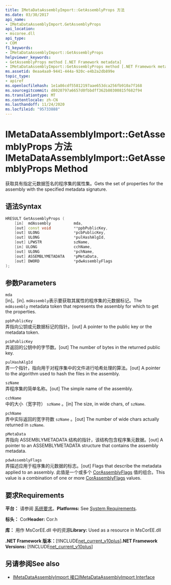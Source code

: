 ```yaml
---
title: IMetaDataAssemblyImport::GetAssemblyProps 方法
ms.date: 03/30/2017
api_name:
- IMetaDataAssemblyImport.GetAssemblyProps
api_location:
- mscoree.dll
api_type:
- COM
f1_keywords:
- IMetaDataAssemblyImport::GetAssemblyProps
helpviewer_keywords:
- GetAssemblyProps method [.NET Framework metadata]
- IMetaDataAssemblyImport::GetAssemblyProps method [.NET Framework metadata]
ms.assetid: 0eaa4aa9-9441-444a-920c-e4b2a2db899e
topic_type:
- apiref
ms.openlocfilehash: 1e1a86cdf55812197aae653dca256fb910a7f168
ms.sourcegitcommit: d8020797a6657d0fbbdff362b80300815f682f94
ms.translationtype: MT
ms.contentlocale: zh-CN
ms.lasthandoff: 11/24/2020
ms.locfileid: "95733888"
---
```

# <a name="imetadataassemblyimportgetassemblyprops-method"></a><span data-ttu-id="e4d8b-102">IMetaDataAssemblyImport::GetAssemblyProps 方法</span><span class="sxs-lookup"><span data-stu-id="e4d8b-102">IMetaDataAssemblyImport::GetAssemblyProps Method</span></span>

<span data-ttu-id="e4d8b-103">获取具有指定元数据签名的程序集的属性集。</span><span class="sxs-lookup"><span data-stu-id="e4d8b-103">Gets the set of properties for the assembly with the specified metadata signature.</span></span>  
  
## <a name="syntax"></a><span data-ttu-id="e4d8b-104">语法</span><span class="sxs-lookup"><span data-stu-id="e4d8b-104">Syntax</span></span>  
  
```cpp  
HRESULT GetAssemblyProps (  
    [in]  mdAssembly          mda,  
    [out] const void          **ppbPublicKey,
    [out] ULONG               *pcbPublicKey,  
    [out] ULONG               *pulHashAlgId,  
    [out] LPWSTR              szName,  
    [in] ULONG                cchName,  
    [out] ULONG               *pchName,  
    [out] ASSEMBLYMETADATA    *pMetaData,  
    [out] DWORD               *pdwAssemblyFlags  
);  
```  
  
## <a name="parameters"></a><span data-ttu-id="e4d8b-105">参数</span><span class="sxs-lookup"><span data-stu-id="e4d8b-105">Parameters</span></span>  

 `mda`  
 <span data-ttu-id="e4d8b-106">[in]。</span><span class="sxs-lookup"><span data-stu-id="e4d8b-106">[in].</span></span> <span data-ttu-id="e4d8b-107">`mdAssembly`表示要获取其属性的程序集的元数据标记。</span><span class="sxs-lookup"><span data-stu-id="e4d8b-107">The `mdAssembly` metadata token that represents the assembly for which to get the properties.</span></span>  
  
 `ppbPublicKey`  
 <span data-ttu-id="e4d8b-108">弄指向公钥或元数据标记的指针。</span><span class="sxs-lookup"><span data-stu-id="e4d8b-108">[out] A pointer to the public key or the metadata token.</span></span>  
  
 `pcbPublicKey`  
 <span data-ttu-id="e4d8b-109">弄返回的公钥中的字节数。</span><span class="sxs-lookup"><span data-stu-id="e4d8b-109">[out] The number of bytes in the returned public key.</span></span>  
  
 `pulHashAlgId`  
 <span data-ttu-id="e4d8b-110">弄一个指针，指向用于对程序集中的文件进行哈希处理的算法。</span><span class="sxs-lookup"><span data-stu-id="e4d8b-110">[out] A pointer to the algorithm used to hash the files in the assembly.</span></span>  
  
 `szName`  
 <span data-ttu-id="e4d8b-111">弄程序集的简单名称。</span><span class="sxs-lookup"><span data-stu-id="e4d8b-111">[out] The simple name of the assembly.</span></span>  
  
 `cchName`  
 <span data-ttu-id="e4d8b-112">中的大小（宽字符） `szName` 。</span><span class="sxs-lookup"><span data-stu-id="e4d8b-112">[in] The size, in wide chars, of `szName`.</span></span>  
  
 `pchName`  
 <span data-ttu-id="e4d8b-113">弄中实际返回的宽字符数 `szName` 。</span><span class="sxs-lookup"><span data-stu-id="e4d8b-113">[out] The number of wide chars actually returned in `szName`.</span></span>  
  
 `pMetaData`  
 <span data-ttu-id="e4d8b-114">弄指向 ASSEMBLYMETADATA 结构的指针，该结构包含程序集元数据。</span><span class="sxs-lookup"><span data-stu-id="e4d8b-114">[out] A pointer to an ASSEMBLYMETADATA structure that contains the assembly metadata.</span></span>  
  
 `pdwAssemblyFlags`  
 <span data-ttu-id="e4d8b-115">弄描述应用于程序集的元数据的标志。</span><span class="sxs-lookup"><span data-stu-id="e4d8b-115">[out] Flags that describe the metadata applied to an assembly.</span></span> <span data-ttu-id="e4d8b-116">此值是一个或多个 [CorAssemblyFlags](corassemblyflags-enumeration.md) 值的组合。</span><span class="sxs-lookup"><span data-stu-id="e4d8b-116">This value is a combination of one or more [CorAssemblyFlags](corassemblyflags-enumeration.md) values.</span></span>  
  
## <a name="requirements"></a><span data-ttu-id="e4d8b-117">要求</span><span class="sxs-lookup"><span data-stu-id="e4d8b-117">Requirements</span></span>  

 <span data-ttu-id="e4d8b-118">**平台：** 请参阅 [系统要求](../../get-started/system-requirements.md)。</span><span class="sxs-lookup"><span data-stu-id="e4d8b-118">**Platforms:** See [System Requirements](../../get-started/system-requirements.md).</span></span>  
  
 <span data-ttu-id="e4d8b-119">**标头：** Cor</span><span class="sxs-lookup"><span data-stu-id="e4d8b-119">**Header:** Cor.h</span></span>  
  
 <span data-ttu-id="e4d8b-120">**库：** 用作 MsCorEE.dll 中的资源</span><span class="sxs-lookup"><span data-stu-id="e4d8b-120">**Library:** Used as a resource in MsCorEE.dll</span></span>  
  
 <span data-ttu-id="e4d8b-121">**.NET Framework 版本：**[!INCLUDE[net_current_v10plus](../../../../includes/net-current-v10plus-md.md)]</span><span class="sxs-lookup"><span data-stu-id="e4d8b-121">**.NET Framework Versions:** [!INCLUDE[net_current_v10plus](../../../../includes/net-current-v10plus-md.md)]</span></span>  
  
## <a name="see-also"></a><span data-ttu-id="e4d8b-122">另请参阅</span><span class="sxs-lookup"><span data-stu-id="e4d8b-122">See also</span></span>

- [<span data-ttu-id="e4d8b-123">IMetaDataAssemblyImport 接口</span><span class="sxs-lookup"><span data-stu-id="e4d8b-123">IMetaDataAssemblyImport Interface</span></span>](imetadataassemblyimport-interface.md)
